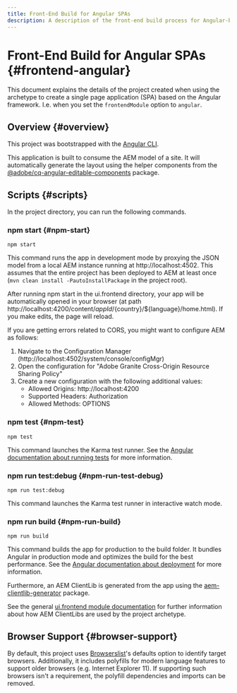 ```yaml
---
title: Front-End Build for Angular SPAs
description: A description of the front-end build process for Angular-based SPA projects
---
```


# Front-End Build for Angular SPAs {#frontend-angular}

This document explains the details of the project created when using the archetype to create a single page application (SPA) based on the Angular framework. I.e. when you set the `frontendModule` option to `angular`.

## Overview {#overview}

This project was bootstrapped with the [Angular CLI](https://github.com/angular/angular-cli).

This application is built to consume the AEM model of a site. It will automatically generate the layout using the helper components from the [@adobe/cq-angular-editable-components](https://www.npmjs.com/package/@adobe/cq-angular-editable-components) package.

## Scripts {#scripts}

In the project directory, you can run the following commands.

### npm start {#npm-start}

```
npm start
```

This command runs the app in development mode by proxying the JSON model from a local AEM instance running at http://localhost:4502. This assumes that the entire project has been deployed to AEM at least once (`mvn clean install -PautoInstallPackage` in the project root).

After running npm start in the ui.frontend directory, your app will be automatically opened in your browser (at path http://localhost:4200/content/${appId}/${country}/${language}/home.html). If you make edits, the page will reload.

If you are getting errors related to CORS, you might want to configure AEM as follows:

1. Navigate to the Configuration Manager (http://localhost:4502/system/console/configMgr)
1. Open the configuration for "Adobe Granite Cross-Origin Resource Sharing Policy"
1. Create a new configuration with the following additional values:
   * Allowed Origins: http://localhost:4200
   * Supported Headers: Authorization
   * Allowed Methods: OPTIONS

### npm test {#npm-test}

```shell
npm test
```

This command launches the Karma test runner. See the [Angular documentation about running tests](https://angular.io/guide/testing) for more information.

### npm run test:debug {#npm-run-test-debug}

```shell
npm run test:debug
```

This command launches the Karma test runner in interactive watch mode.

### npm run build {#npm-run-build}

```shell
npm run build
```

This command builds the app for production to the build folder. It bundles Angular in production mode and optimizes the build for the best performance. See the [Angular documentation about deployment](https://angular.io/guide/deployment) for more information.

Furthermore, an AEM ClientLib is generated from the app using the [aem-clientlib-generator](https://github.com/wcm-io-frontend/aem-clientlib-generator) package.

See the general [ui.frontend module documentation](uifrontend.md#clientlibs) for further information about how AEM ClientLibs are used by the project archetype.

## Browser Support {#browser-support}

By default, this project uses [Browserslist](https://github.com/browserslist/browserslist)'s defaults option to identify target browsers. Additionally, it includes polyfills for modern language features to support older browsers (e.g. Internet Explorer 11). If supporting such browsers isn't a requirement, the polyfill dependencies and imports can be removed.
